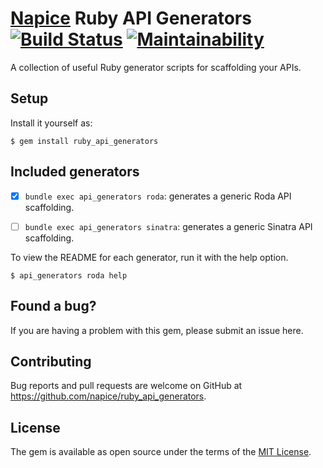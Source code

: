 # [Napice](http://napice.com) Ruby API Generators [![Build Status](https://travis-ci.org/Napice/ruby_api_generators.svg?branch=master)](https://travis-ci.org/Napice/ruby_api_generators) [![Maintainability](https://api.codeclimate.com/v1/badges/e33738cf02e5922b6355/maintainability)](https://codeclimate.com/github/Napice/ruby_api_generators/maintainability)

A collection of useful Ruby generator scripts for scaffolding your APIs.

## Setup

Install it yourself as:

    $ gem install ruby_api_generators

## Included generators

- [x] `bundle exec api_generators roda`: generates a generic Roda API scaffolding.

- [ ] `bundle exec api_generators sinatra`: generates a generic Sinatra API scaffolding.

To view the README for each generator, run it with the help option.

    $ api_generators roda help

## Found a bug?

If you are having a problem with this gem, please submit an issue here.

## Contributing

Bug reports and pull requests are welcome on GitHub at https://github.com/napice/ruby_api_generators.

## License

The gem is available as open source under the terms of the [MIT License](https://opensource.org/licenses/MIT).
